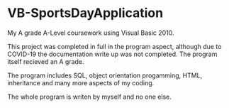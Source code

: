 # VB-SportsDayApplication
My A grade A-Level coursework using Visual Basic 2010.

This project was completed in full in the program aspect, although due to COVID-19 the documentation write up was not completed.
The program itself recieved an A grade.

The program includes SQL, object orientation progamming, HTML, inheritance and many more aspects of my coding.

The whole program is writen by myself and no one else.
